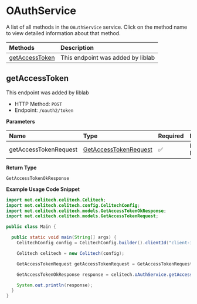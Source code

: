 # OAuthService

A list of all methods in the `OAuthService` service. Click on the method name to view detailed information about that method.

| Methods                           | Description                       |
| :-------------------------------- | :-------------------------------- |
| [getAccessToken](#getaccesstoken) | This endpoint was added by liblab |

## getAccessToken

This endpoint was added by liblab

- HTTP Method: `POST`
- Endpoint: `/oauth2/token`

**Parameters**

| Name                  | Type                                                        | Required | Description  |
| :-------------------- | :---------------------------------------------------------- | :------- | :----------- |
| getAccessTokenRequest | [GetAccessTokenRequest](../models/GetAccessTokenRequest.md) | ✅       | Request Body |

**Return Type**

`GetAccessTokenOkResponse`

**Example Usage Code Snippet**

```java
import net.celitech.celitech.Celitech;
import net.celitech.celitech.config.CelitechConfig;
import net.celitech.celitech.models.GetAccessTokenOkResponse;
import net.celitech.celitech.models.GetAccessTokenRequest;

public class Main {

  public static void main(String[] args) {
    CelitechConfig config = CelitechConfig.builder().clientId("client-id").clientSecret("client-secret").build();

    Celitech celitech = new Celitech(config);

    GetAccessTokenRequest getAccessTokenRequest = GetAccessTokenRequest.builder().build();

    GetAccessTokenOkResponse response = celitech.oAuthService.getAccessToken(getAccessTokenRequest);

    System.out.println(response);
  }
}

```
